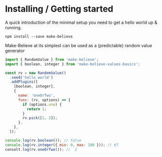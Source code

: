 # Installing / Getting started

A quick introduction of the minimal setup you need to get a hello world up &
running.

```shell
npm install --save make-believe
```

Make-Believe at its simplest can be used as a (predictable) random value generator


```javascript
import { RandomValue } from 'make-believe';
import { boolean, integer } from 'make-believe-values-basics';

const rv = new RandomValue()
  .seed('hello world')
  .addPlugins([
    [boolean, integer],
    {
      name: 'oneOrTwo',
      func: (rv, options) => {
        if (options.one) {
          return 1;
        }
        rv.pick([1, 2]);
      },
    },
  ]);

console.log(rv.boolean()); // false
console.log(rv.integer({ min: 0, max: 100 })); // 67
consolt.log(rv.oneOrTwo()); //  2
```